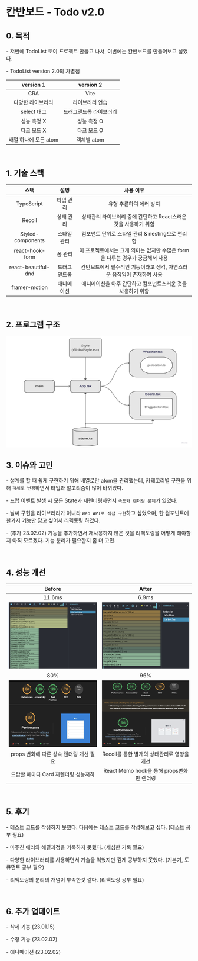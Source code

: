 # 칸반보드 - Todo v2.0

## 0. 목적

\- 저번에 TodoList 토이 프로젝트 만들고 나서, 이번에는 칸반보드를 만들어보고 싶었다.

\- TodoList version 2.0의 차별점

|       version 1       |        version 2        |
| :-------------------: | :---------------------: |
|          CRA          |          Vite           |
|   다양한 라이브러리   |     라이브러리 연습     |
|      select 태그      | 드래그앤드롭 라이브러리 |
|      성능 측정 X      |       성능 측정 O       |
|      다크 모드 X      |       다크 모드 O       |
| 배열 하나에 모든 atom |       객체별 atom       |

<br>

## 1. 기술 스택

|        스택         |     설명     |                                   사용 이유                                    |
| :-----------------: | :----------: | :----------------------------------------------------------------------------: |
|     TypeScript      |  타입 관리   |                            유형 추론하여 에러 방지                             |
|       Recoil        |  상태 관리   |        상태관리 라이브러리 중에 간단하고 React스러운 것을 사용하기 위함        |
|  Styled-components  | 스타일 관리  |                컴포넌트 단위로 스타일 관리 & nesting으로 편리함                |
|   react-hook-form   |   폼 관리    | 이 프로젝트에서는 크게 의미는 없지만 수많은 form을 다루는 경우가 궁금해서 사용 |
| react-beautiful-dnd | 드래그앤드롭 |    칸반보드에서 필수적인 기능이라고 생각, 자연스러운 움직임이 존재하여 사용    |
|    framer-motion    |  애니메이션  |          애니메이션을 아주 간단하고 컴포넌트스러운 것을 사용하기 위함          |

<br>

## 2. 프로그램 구조

<img src="images/Kanbanboard.jpg" width="600" height="300" />

<br>

## 3. 이슈와 고민

\- 설계를 할 때 쉽게 구현하기 위해 배열로만 atom을 관리했는데, 카테고리별 구현을 위해 `객체로 변경`하면서 타입과 알고리즘이 많이 바뀌었다.

\- 드랍 이벤트 발생 시 모든 State가 재렌더링하면서 `속도와 렌더링 문제`가 있었다.

\- 날씨 구현을 라이브러리가 아니라 `Web API로 직접 구현`하고 싶었으며, 한 컴포넌트에 한가지 기능만 담고 싶어서 리펙토링 하였다.

\- (추가 23.02.02) 기능을 추가하면서 재사용하지 않은 것을 리펙토링을 어떻게 해야할지 아직 모르겠다. 기능 분리가 필요한지 좀 더 고민.

<br>

## 4. 성능 개선

|                          Before                          |                          After                           |
| :------------------------------------------------------: | :------------------------------------------------------: |
|                          11.6ms                          |                          6.9ms                           |
| <img src="images/issue1.png" width="300" height="180" /> | <img src="images/issue2.png" width="300" height="180" /> |
|                           80%                            |                           96%                            |
| <img src="images/issue3.png" width="300" height="180" /> | <img src="images/issue4.png" width="300" height="180" /> |
|         props 변화에 따른 상속 렌더링 개선 필요          |       Recoil를 통한 별개의 상태관리로 영향을 개선        |
|           드랍할 때마다 Card 재렌더링 성능저하           |        React Memo hook을 통해 props변화만 렌더링         |

<br>

## 5. 후기

\- 테스트 코드를 작성하지 못했다. 다음에는 테스트 코드를 작성해보고 싶다. (테스트 공부 필요)

\- 마주친 에러와 해결과정을 기록하지 못했다. (세심한 기록 필요)

\- 다양한 라이브러리를 사용하면서 기술을 익혔지만 깊게 공부하지 못했다. (기본기, 도큐먼트 공부 필요)

\- 리팩토링의 분리의 개념이 부족한것 같다. (리팩토링 공부 필요)

<br>

## 6. 추가 업데이트

\- 삭제 기능 (23.01.15)

\- 수정 기능 (23.02.02)

\- 애니메이션 (23.02.02)
